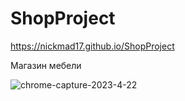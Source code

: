 # ShopProject


https://nickmad17.github.io/ShopProject

Магазин мебели

![chrome-capture-2023-4-22](https://github.com/NickMad17/ShopProject/assets/104986153/e64f64cb-a97a-45d1-93e1-9195103333e6)
